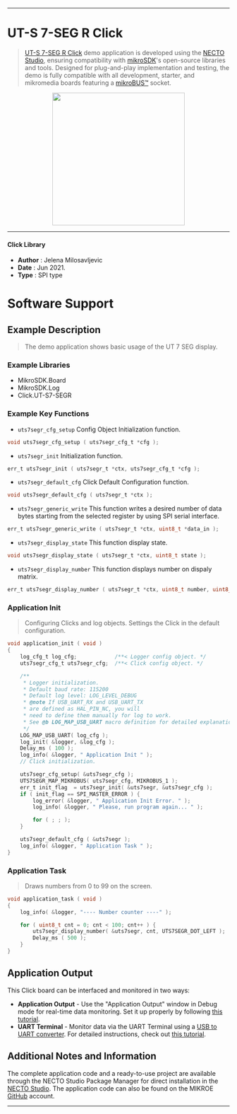 
---
# UT-S 7-SEG R Click

> [UT-S 7-SEG R Click](https://www.mikroe.com/?pid_product=MIKROE-2840) demo application is developed using
the [NECTO Studio](https://www.mikroe.com/necto), ensuring compatibility with [mikroSDK](https://www.mikroe.com/mikrosdk)'s
open-source libraries and tools. Designed for plug-and-play implementation and testing, the demo is fully compatible with
all development, starter, and mikromedia boards featuring a [mikroBUS&trade;](https://www.mikroe.com/mikrobus) socket.

<p align="center">
  <img src="https://www.mikroe.com/?pid_product=MIKROE-2840&image=1" height=300px>
</p>

---

#### Click Library

- **Author**        : Jelena Milosavljevic
- **Date**          : Jun 2021.
- **Type**          : SPI type

# Software Support

## Example Description

> The demo application shows basic usage of the UT 7 SEG display.

### Example Libraries

- MikroSDK.Board
- MikroSDK.Log
- Click.UT-S7-SEGR

### Example Key Functions

- `uts7segr_cfg_setup` Config Object Initialization function.
```c
void uts7segr_cfg_setup ( uts7segr_cfg_t *cfg );
```

- `uts7segr_init` Initialization function.
```c
err_t uts7segr_init ( uts7segr_t *ctx, uts7segr_cfg_t *cfg );
```

- `uts7segr_default_cfg` Click Default Configuration function.
```c
void uts7segr_default_cfg ( uts7segr_t *ctx );
```

- `uts7segr_generic_write` This function writes a desired number of data bytes starting from the selected register by using SPI serial interface.
```c
err_t uts7segr_generic_write ( uts7segr_t *ctx, uint8_t *data_in );
```

- `uts7segr_display_state` This function display state.
```c
void uts7segr_display_state ( uts7segr_t *ctx, uint8_t state );
```

- `uts7segr_display_number` This function displays number on dispaly matrix.
```c
err_t uts7segr_display_number ( uts7segr_t *ctx, uint8_t number, uint8_t dot_pos );
```

### Application Init

> Configuring Clicks and log objects. Settings the Click in the default configuration.

```c
void application_init ( void ) 
{
    log_cfg_t log_cfg;            /**< Logger config object. */
    uts7segr_cfg_t uts7segr_cfg;  /**< Click config object. */

    /** 
     * Logger initialization.
     * Default baud rate: 115200
     * Default log level: LOG_LEVEL_DEBUG
     * @note If USB_UART_RX and USB_UART_TX 
     * are defined as HAL_PIN_NC, you will 
     * need to define them manually for log to work. 
     * See @b LOG_MAP_USB_UART macro definition for detailed explanation.
     */
    LOG_MAP_USB_UART( log_cfg );
    log_init( &logger, &log_cfg );
    Delay_ms ( 100 );
    log_info( &logger, " Application Init " );
    // Click initialization.

    uts7segr_cfg_setup( &uts7segr_cfg );
    UTS7SEGR_MAP_MIKROBUS( uts7segr_cfg, MIKROBUS_1 );
    err_t init_flag  = uts7segr_init( &uts7segr, &uts7segr_cfg );
    if ( init_flag == SPI_MASTER_ERROR ) {
        log_error( &logger, " Application Init Error. " );
        log_info( &logger, " Please, run program again... " );

        for ( ; ; );
    }

    uts7segr_default_cfg ( &uts7segr );
    log_info( &logger, " Application Task " );
}
```

### Application Task

> Draws numbers from 0 to 99 on the screen.

```c
void application_task ( void ) 
{ 
    log_info( &logger, "---- Number counter ----" );

    for ( uint8_t cnt = 0; cnt < 100; cnt++ ) {
        uts7segr_display_number( &uts7segr, cnt, UTS7SEGR_DOT_LEFT );
        Delay_ms ( 500 );
    }
}
```

## Application Output

This Click board can be interfaced and monitored in two ways:
- **Application Output** - Use the "Application Output" window in Debug mode for real-time data monitoring.
Set it up properly by following [this tutorial](https://www.youtube.com/watch?v=ta5yyk1Woy4).
- **UART Terminal** - Monitor data via the UART Terminal using
a [USB to UART converter](https://www.mikroe.com/click/interface/usb?interface*=uart,uart). For detailed instructions,
check out [this tutorial](https://help.mikroe.com/necto/v2/Getting%20Started/Tools/UARTTerminalTool).

## Additional Notes and Information

The complete application code and a ready-to-use project are available through the NECTO Studio Package Manager for 
direct installation in the [NECTO Studio](https://www.mikroe.com/necto). The application code can also be found on
the MIKROE [GitHub](https://github.com/MikroElektronika/mikrosdk_click_v2) account.

---
